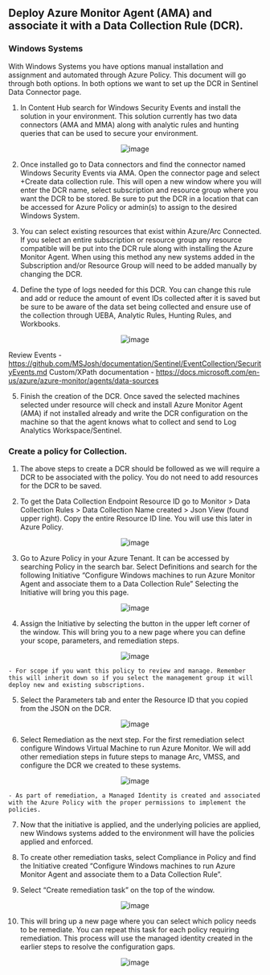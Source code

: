 ## Deploy Azure Monitor Agent (AMA) and associate it with a Data Collection Rule (DCR).

### Windows Systems

With Windows Systems you have options manual installation and assignment and automated through Azure Policy. This document will go through both options. In both options we want to set up the DCR in Sentinel Data Connector page.

1. In Content Hub search for Windows Security Events and install the solution in your environment. This solution currently has two data connectors (AMA and MMA) along with analytic rules and hunting queries that can be used to secure your environment.

<div style="text-align:center"><img src="https://github.com/MSJosh/documentation/assets/120500937/00915350-18ce-49b0-8c5f-ef7debd315f8" alt="image"></div>

2. Once installed go to Data connectors and find the connector named Windows Security Events via AMA. Open the connector page and select +Create data collection rule. This will open a new window where you will enter the DCR name, select subscription and resource group where you want the DCR to be stored. Be sure to put the DCR in a location that can be accessed for Azure Policy or admin(s) to assign to the desired Windows System. 

3. You can select existing resources that exist within Azure/Arc Connected. If you select an entire subscription or resource group any resource compatible will be put into the DCR rule along with installing the Azure Monitor Agent. When using this method any new systems added in the Subscription and/or Resource Group will need to be added manually by changing the DCR. 

4. Define the type of logs needed for this DCR. You can change this rule and add or reduce the amount of event IDs collected after it is saved but be sure to be aware of the data set being collected and ensure use of the collection through UEBA, Analytic Rules, Hunting Rules, and Workbooks. 

<div style="text-align:center"><img src="https://github.com/MSJosh/documentation/assets/120500937/6c429d22-e807-4616-8979-6800abb39b2a" alt="image"></div>

Review Events - https://github.com/MSJosh/documentation/Sentinel/EventCollection/SecurityEvents.md
Custom/XPath documentation - https://docs.microsoft.com/en-us/azure/azure-monitor/agents/data-sources


5. Finish the creation of the DCR. Once saved the selected machines selected under resource will check and install Azure Monitor Agent (AMA) if not installed already and write the DCR configuration on the machine so that the agent knows what to collect and send to Log Analytics Workspace/Sentinel. 

### Create a policy for Collection.

1. The above steps to create a DCR should be followed as we will require a DCR to be associated with the policy. You do not need to add resources for the DCR to be saved.

2. To get the Data Collection Endpoint Resource ID go to Monitor > Data Collection Rules > Data Collection Name created > Json View (found upper right). Copy the entire Resource ID line. You will use this later in Azure Policy.

<div style="text-align:center"><img src="https://github.com/MSJosh/documentation/assets/120500937/b55cfad3-3f77-48d5-8413-c6c26428ede3" alt="image"></div>

3. Go to Azure Policy in your Azure Tenant. It can be accessed by searching Policy in the search bar. Select Definitions and search for the following Initiative “Configure Windows machines to run Azure Monitor Agent and associate them to a Data Collection Rule” Selecting the Initiative will bring you this page.

<div style="text-align:center"><img src="https://github.com/MSJosh/documentation/assets/120500937/621a8e9c-9a03-4b76-90fb-72e14a86abab" alt="image"></div>

4. Assign the Initiative by selecting the button in the upper left corner of the window. This will bring you to a new page where you can define your scope, parameters, and remediation steps.

<div style="text-align:center"><img src="https://github.com/MSJosh/documentation/assets/120500937/0c92b1d3-fadd-493c-a733-79bc89bf0f30" alt="image"></div>

    - For scope if you want this policy to review and manage. Remember this will inherit down so if you select the management group it will deploy new and existing subscriptions.

5. Select the Parameters tab and enter the Resource ID that you copied from the JSON on the DCR.

<div style="text-align:center"><img src="https://github.com/MSJosh/documentation/assets/120500937/f01d9b17-1243-42c7-af07-f148c3da1b38" alt="image"></div>

6. Select Remediation as the next step. For the first remediation select configure Windows Virtual Machine to run Azure Monitor. We will add other remediation steps in future steps to manage Arc, VMSS, and configure the DCR we created to these systems.

<div style="text-align:center"><img src="https://github.com/MSJosh/documentation/assets/120500937/8f1a0150-f126-41e2-85ed-9d9e665a6d98" alt="image"></div>

    - As part of remediation, a Managed Identity is created and associated with the Azure Policy with the proper permissions to implement the policies.

7. Now that the initiative is applied, and the underlying policies are applied, new Windows systems added to the environment will have the policies applied and enforced.

8. To create other remediation tasks, select Compliance in Policy and find the Initiative created “Configure Windows machines to run Azure Monitor Agent and associate them to a Data Collection Rule”.

9. Select “Create remediation task” on the top of the window.

<div style="text-align:center"><img src="https://github.com/MSJosh/documentation/assets/120500937/2feb217d-c123-4875-8d81-fc7f5c27f418" alt="image"></div>

10. This will bring up a new page where you can select which policy needs to be remediate. You can repeat this task for each policy requiring remediation. This process will use the managed identity created in the earlier steps to resolve the configuration gaps.

<div style="text-align:center"><img src="https://github.com/MSJosh/documentation/assets/120500937/19c0453f-d1a6-4f26-ba87-7ff0860934ba" alt="image"></div>
